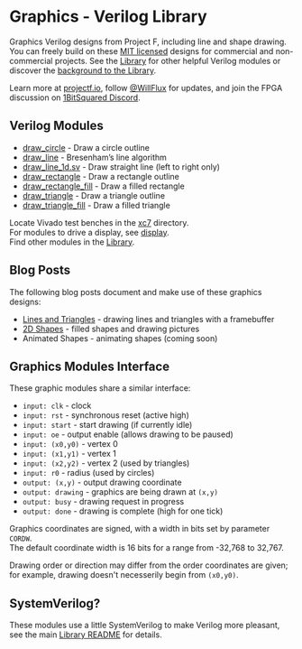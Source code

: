 # Graphics - Verilog Library

Graphics Verilog designs from Project F, including line and shape drawing. You can freely build on these [MIT licensed](../../LICENSE) designs for commercial and non-commercial projects. See the [Library](../) for other helpful Verilog modules or discover the [background to the Library](https://projectf.io/posts/verilog-library-announcement/).

Learn more at [projectf.io](https://projectf.io/), follow [@WillFlux](https://twitter.com/WillFlux) for updates, and join the FPGA discussion on [1BitSquared Discord](https://1bitsquared.com/pages/chat).

## Verilog Modules

* [draw_circle](draw_circle.sv) - Draw a circle outline
* [draw_line](draw_line.sv) - Bresenham’s line algorithm
* [draw_line_1d.sv](draw_line_1d.sv) - Draw straight line (left to right only)
* [draw_rectangle](draw_rectangle.sv) - Draw a rectangle outline
* [draw_rectangle_fill](draw_rectangle_fill.sv) - Draw a filled rectangle
* [draw_triangle](draw_triangle.sv) - Draw a triangle outline
* [draw_triangle_fill](draw_triangle_fill.sv) - Draw a filled triangle

Locate Vivado test benches in the [xc7](xc7) directory.  
For modules to drive a display, see [display](../display/).  
Find other modules in the [Library](../).

## Blog Posts

The following blog posts document and make use of these graphics designs:

* [Lines and Triangles](https://projectf.io/posts/lines-and-triangles/) - drawing lines and triangles with a framebuffer
* [2D Shapes](https://projectf.io/posts/fpga-shapes/) - filled shapes and drawing pictures
* Animated Shapes - animating shapes (coming soon)

## Graphics Modules Interface

These graphic modules share a similar interface:

* `input: clk` - clock
* `input: rst` - synchronous reset (active high)
* `input: start` - start drawing (if currently idle)
* `input: oe` - output enable (allows drawing to be paused)
* `input: (x0,y0)` - vertex 0
* `input: (x1,y1)` - vertex 1
* `input: (x2,y2)` - vertex 2 (used by triangles)
* `input: r0` - radius (used by circles)
* `output: (x,y)` - output drawing coordinate
* `output: drawing` - graphics are being drawn at `(x,y)`
* `output: busy` - drawing request in progress
* `output: done` - drawing is complete (high for one tick)

Graphics coordinates are signed, with a width in bits set by parameter `CORDW`.  
The default coordinate width is 16 bits for a range from -32,768 to 32,767.

Drawing order or direction may differ from the order coordinates are given;
for example, drawing doesn't necesserily begin from `(x0,y0)`.

## SystemVerilog?

These modules use a little SystemVerilog to make Verilog more pleasant, see the main [Library README](../README.md#systemverilog) for details.
